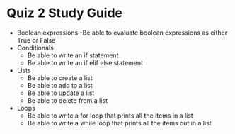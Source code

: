# Quiz 2 Study Guide

- Boolean expressions
    -Be able to evaluate boolean expressions as either True or False
- Conditionals
    - Be able to write an if statement
    - Be able to write an if elif else statement
- Lists
    - Be able to create a list
    - Be able to add to a list
    - Be able to update a list
    - Be able to delete from a list 
- Loops
    - Be able to write a for loop that prints all the items in a list
    - Be able to write a while loop that prints all the items out in a list